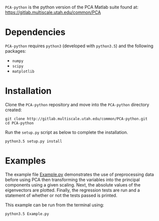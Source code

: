 `PCA-python` is the python version of the PCA Matlab suite found at: https://gitlab.multiscale.utah.edu/common/PCA

# Dependencies
`PCA-python` requires `python3` (developed with `python3.5`) and the following packages:
- `numpy`
- `scipy`
- `matplotlib`

# Installation
Clone the `PCA-python` repository and move into the `PCA-python` directory created:
```
git clone http://gitlab.multiscale.utah.edu/common/PCA-python.git
cd PCA-python
```

Run the `setup.py` script as below to complete the installation.
```
python3.5 setup.py install
```

# Examples
The example file [Example.py](Example.py) demonstrates the use of preprocessing data before using PCA then transforming the variables into the principal components using a given scaling. Next, the absolute values of the eigenvectors are plotted. Finally, the regression tests are run and a statement of whether or not the tests passed is printed.

This example can be run from the terminal using:
```
python3.5 Example.py
```
